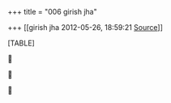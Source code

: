 +++
title = "006 girish jha"

+++
[[girish jha	2012-05-26, 18:59:21 [Source](https://groups.google.com/g/bvparishat/c/EUxt-v6oYSs)]]



[TABLE]







